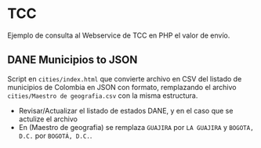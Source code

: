 # TCC
Ejemplo de consulta al Webservice de TCC en PHP el valor de envío.


## DANE Municipios to JSON
Script en `cities/index.html` que convierte archivo en CSV del listado de municipios de Colombia en JSON con formato, remplazando 
el archivo `cities/Maestro de geografia.csv` con la misma estructura.

- Revisar/Actualizar el listado de estados DANE, y en el caso que se actulize el archivo
- En (Maestro de geografia) se remplaza `GUAJIRA` por `LA GUAJIRA` y `BOGOTA, D.C.` por `BOGOTÁ, D.C.`.
